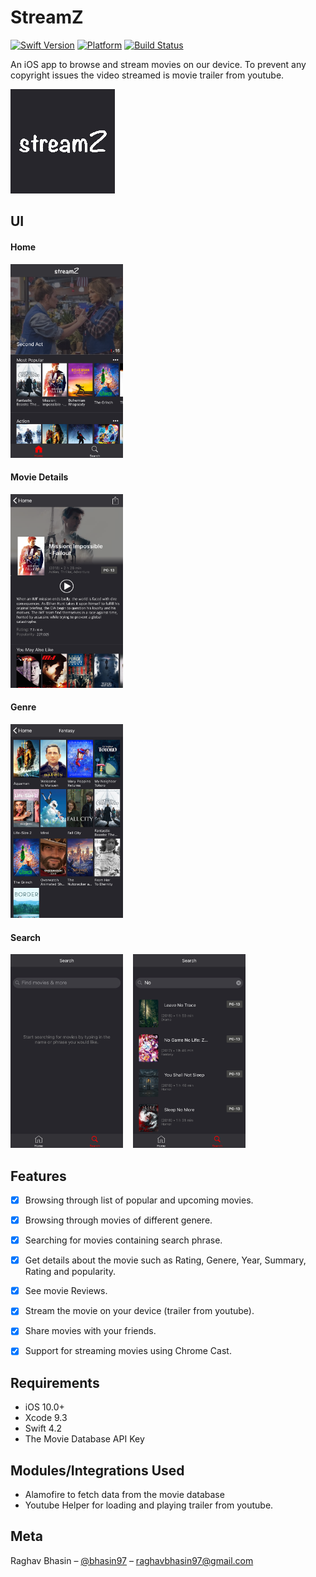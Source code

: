 # StreamZ
[![Swift Version][swift-image]][swift-url]
[![Platform](https://img.shields.io/cocoapods/p/LFAlertController.svg?style=flat)](https://www.apple.com/ios/ios-11/)
[![Build Status](https://travis-ci.org/dwyl/esta.svg?branch=master)](https://travis-ci.org/dwyl/esta)

An iOS app to browse and stream movies on our device. To prevent any copyright issues the video streamed is movie trailer from youtube.

![](img/logo.png)

## UI

#### Home
<kbd><img src="img/home.png" width="180" height="310"></kbd>

#### Movie Details
<kbd><img src="img/details.png" width="180" height="310"></kbd>

#### Genre
<kbd><img src="img/genre.png" width="180" height="310"></kbd>

#### Search
<kbd><img src="img/search1.png" width="180" height="310"></kbd>&nbsp;&nbsp;&nbsp;&nbsp;<kbd><img src="img/search2.png" width="180" height="310"></kbd>

## Features

- [x] Browsing through list of popular and upcoming movies.
- [x] Browsing through movies of different genere.
- [x] Searching for movies containing search phrase.
- [x] Get details about the movie such as Rating, Genere, Year, Summary, Rating and popularity.
- [x] See movie Reviews.
- [x] Stream the movie on your device (trailer from youtube).
- [x] Share movies with your friends.
- [x] Support for streaming movies using Chrome Cast.


## Requirements

- iOS 10.0+
- Xcode 9.3
- Swift 4.2
- The Movie Database API Key



## Modules/Integrations Used
- Alamofire to fetch data from the movie database
- Youtube Helper for loading and playing trailer from youtube.



## Meta

Raghav Bhasin – [@bhasin97](https://github.com/raghavbhasin97) – raghavbhasin97@gmail.com


[swift-image]:https://img.shields.io/badge/swift-4.2-orange.svg
[swift-url]: https://swift.org/
